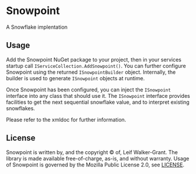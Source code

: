 # Snowpoint

A Snowflake implentation

## Usage

Add the Snowpoint NuGet package to your project, then in your services startup call `IServiceCollection.AddSnowpoint()`. You can further configure Snowpoint using the returned `ISnowpointBuilder` object. Internally, the builder is used to generate `ISnowpoint` objects at runtime.

Once Snowpoint has been configured, you can inject the `ISnowpoint` interface into any class that should use it. The `ISnowpoint` interface provides facilities to get the next sequential snowflake value, and to interpret existing snowflakes.

Please refer to the xmldoc for further information.

## License

Snowpoint is written by, and the copyright &copy; of, Leif Walker-Grant. The library is made available free-of-charge, as-is, and without warranty. Usage of Snowpoint is governed by the Mozilla Public License 2.0, see [LICENSE](LICENSE).